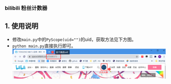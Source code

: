 ### bilibili 粉丝计数器

## 1. 使用说明

 - 修改`main.py`中的`PyScope(uid="")`的uid，获取方法见下方图。
 - `python main.py`直接执行即可。
![uid](uid.png)

 